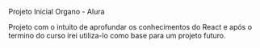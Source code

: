 Projeto Inicial Organo - Alura

Projeto com o intuito de aprofundar os conhecimentos do React e após o termino do curso irei utiliza-lo como base para um projeto futuro.
